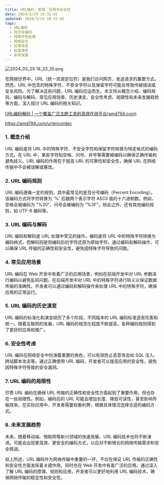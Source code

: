 ```yaml
---
title: URL编码：原理、应用与安全性
date: 2024/3/29 18:32:42
updated: 2024/3/29 18:32:42
tags:
  - URL编码
  - 百分号编码
  - 特殊字符处理
  - 网络安全
  - 应用场景
  - 标准演变
  - 未来发展
---
```



<img src="https://static.amd794.com/blog/images/2024_03_29 18_33_35.png@blog" title="2024_03_29 18_33_35.png" alt="2024_03_29 18_33_35.png"/>



在网络世界中，URL（统一资源定位符）是我们访问网页、发送请求的重要方式。然而，URL
中包含的特殊字符、不安全字符以及保留字符可能会导致传输错误或安全风险。为了解决这些问题，URL
编码应运而生。本文将从概念介绍、编码规则、编码与解码、常见应用场景、历史演变、安全性考虑、局限性和未来发展趋势等方面，深入探讨
URL 编码的相关知识。

[URL编码解码 | 一个覆盖广泛主题工具的高效在线平台(amd794.com)](https://amd794.com/urlencordec)

https://amd794.com/urlencordec

### 1. 概念介绍

URL 编码是将 URL 中的特殊字符、不安全字符和保留字符转换为特定格式的编码方式。在 URL 中，某些字符如空格、问号、井号等需要被编码以确保正确传输和避免歧义。URL
编码的作用在于提高 URL 的可靠性和安全性，确保 URL 在网络传输中不会被误解或篡改。

### 2. URL 编码规则

URL 编码遵循一定的规则，其中最常见的是百分号编码（Percent Encoding）。该编码方式将字符转换为 '%' 后跟两个表示字符 ASCII
值的十六进制数。例如，空格会被编码为 "%20"，问号会被编码为 "%3F"。除此之外，还有其他编码规则，如 UTF-8 编码等。

### 3. URL 编码与解码

URL 编码和解码是 URL 处理中常见的操作。编码是将 URL 中的特殊字符转换为编码格式，而解码则是将编码后的字符还原为原始字符。通过编码和解码操作，可以确保
URL 传输的正确性和安全性，避免因特殊字符导致的问题。

### 4. 常见应用场景

URL 编码在 Web 开发中有着广泛的应用场景，例如在前端开发中对 URL 参数进行编码以避免乱码问题，在后端开发中对 URL
中的特殊字符进行转义以保证数据传输的准确性。开发者可以通过编码和解码操作来处理 URL 中的特殊字符，确保应用的正常运行。

### 5. URL 编码的历史演变

URL 编码的标准化和演变经历了多个阶段，不同版本的 URL 编码标准逐渐完善和统一。随着互联网的发展，URL
编码的规范化程度不断提高，各种编码规则得到了更好的应用和推广。

### 6. 安全性考虑

URL 编码在网络安全中扮演着重要的角色，可以有效防止恶意攻击如 SQL 注入、跨站脚本攻击等。通过正确使用 URL
编码，开发者可以提高应用的安全性，避免因特殊字符导致的安全漏洞。

### 7. URL 编码的局限性

尽管 URL 编码在确保 URL 传输的正确性和安全性方面起到了重要作用，但也存在一些局限性。例如，编码后的 URL
可能会增加长度、降低可读性，甚至影响传输效率。在实际应用中，开发者需要权衡利弊，根据具体情况选择合适的编码方式。

### 8. 未来发展趋势

未来，随着移动端、物联网等新兴领域的快速发展，URL 编码技术也将不断演进。可能会出现更高效、更安全的编码方式，以应对不断增长的网络传输需求和安全挑战。

综上所述，URL 编码作为网络传输中重要的一环，不仅在保证 URL 传输的正确性和安全性方面发挥着关键作用，同时也在 Web
开发中有着广泛的应用。通过深入了解 URL 编码的原理、规则和应用，开发者可以更好地利用 URL 编码技术，确保网络传输的稳定性和安全性。